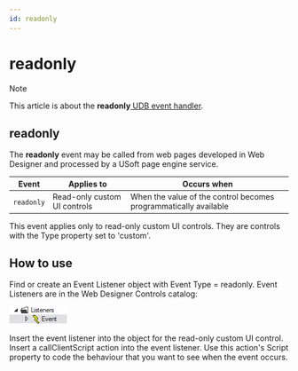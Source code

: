 ```yaml
---
id: readonly
---
```


# readonly



> [!NOTE]
> This article is about the **readonly**[ UDB event handler](/docs/Web_and_app_UIs/UDB_Events).

## **readonly**

The **readonly** event may be called from web pages developed in Web Designer and processed by a USoft page engine service.

|**Event**|**Applies to**|**Occurs when**|
|--------|--------|--------|
|`readonly`|Read-only custom UI controls|When the value of the control becomes programmatically available|



This event applies only to read-only custom UI controls. They are controls with the Type property set to 'custom'.

## How to use

Find or create an Event Listener object with Event Type = readonly. Event Listeners are in the Web Designer Controls catalog:

![](./assets/ff8672be-ff07-426e-ba7e-0ecf37444b63.png)

Insert the event listener into the object for the read-only custom UI control. Insert a callClientScript action into the event listener. Use this action's Script property to code the behaviour that you want to see when the event occurs.